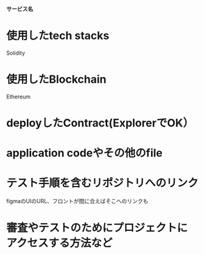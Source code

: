 **サービス名**

# 使用したtech stacks
Solidity

# 使用したBlockchain
Ethereum

# deployしたContract(ExplorerでOK）


# application codeやその他のfile


# テスト手順を含むリポジトリへのリンク
figmaのUIのURL、フロントが間に合えばそこへのリンクも

# 審査やテストのためにプロジェクトにアクセスする方法など
